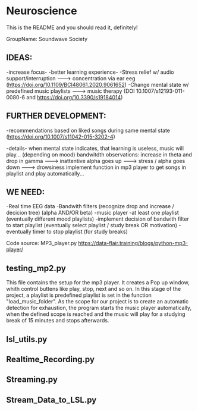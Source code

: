 # Neuroscience

This is the README and you should read it, definitely!

GroupName: Soundwave Society

## IDEAS:
-increase focus- -better learning experience-
-Stress relief w/ audio support/interruption ---> concentration via ear eeg (https://doi.org/10.1109/BCI48061.2020.9061652)
-Change mental state w/ predefined music playlists ---> music therapy (DOI 10.1007/s12193-011-0080-6 and https://doi.org/10.3390/s19184014)

## FURTHER DEVELOPMENT:
-recommendations based on liked songs during same mental state (https://doi.org/10.1007/s11042-015-3202-4)


-details-
when mental state indicates, that learning is useless, music will play... (depending on mood) 
bandwitdth observations: increase in theta and drop in gamma ---> inattentive
                            alpha goes up ---> stress / alpha goes down ---> drowsiness
implement function in mp3 player to get songs in playlist and play automatically...

## WE NEED:
-Real time EEG data
-Bandwith filters (recognize drop and increase / decicion tree) (alpha AND/OR beta)
-music player
-at least one playlist (eventually different mood playlists)
-implement decision of bandwith filter to start playlist (eventually select playlist / study break OR motivation)
-eventually timer to stop playlist (for study breaks)

Code source: MP3_player.py https://data-flair.training/blogs/python-mp3-player/


## testing_mp2.py
This file contains the setup for the mp3 player. It creates a Pop up window, whith control buttens like play, stop, next and so on.
In this stage of the project, a playlist is predefined playlist is set in the function "load_music_folder".
As the scope for our project is to create an automatic detection for exhaustion, the program starts the music player automatically,
when the defined scope is reached and the music will play for a studying break of 15 minutes and stops afterwards.

## lsl_utils.py


## Realtime_Recording.py


## Streaming.py


## Stream_Data_to_LSL.py


